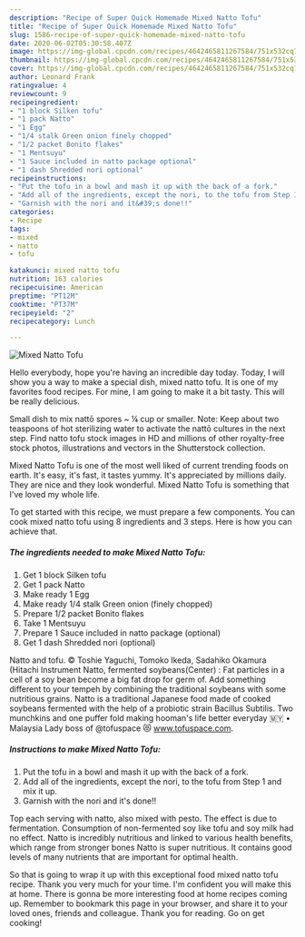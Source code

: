 ```yaml
---
description: "Recipe of Super Quick Homemade Mixed Natto Tofu"
title: "Recipe of Super Quick Homemade Mixed Natto Tofu"
slug: 1586-recipe-of-super-quick-homemade-mixed-natto-tofu
date: 2020-06-02T05:30:58.407Z
image: https://img-global.cpcdn.com/recipes/4642465811267584/751x532cq70/mixed-natto-tofu-recipe-main-photo.jpg
thumbnail: https://img-global.cpcdn.com/recipes/4642465811267584/751x532cq70/mixed-natto-tofu-recipe-main-photo.jpg
cover: https://img-global.cpcdn.com/recipes/4642465811267584/751x532cq70/mixed-natto-tofu-recipe-main-photo.jpg
author: Leonard Frank
ratingvalue: 4
reviewcount: 9
recipeingredient:
- "1 block Silken tofu"
- "1 pack Natto"
- "1 Egg"
- "1/4 stalk Green onion finely chopped"
- "1/2 packet Bonito flakes"
- "1 Mentsuyu"
- "1 Sauce included in natto package optional"
- "1 dash Shredded nori optional"
recipeinstructions:
- "Put the tofu in a bowl and mash it up with the back of a fork."
- "Add all of the ingredients, except the nori, to the tofu from Step 1 and mix it up."
- "Garnish with the nori and it&#39;s done!!"
categories:
- Recipe
tags:
- mixed
- natto
- tofu

katakunci: mixed natto tofu 
nutrition: 163 calories
recipecuisine: American
preptime: "PT12M"
cooktime: "PT37M"
recipeyield: "2"
recipecategory: Lunch

---
```



![Mixed Natto Tofu](https://img-global.cpcdn.com/recipes/4642465811267584/751x532cq70/mixed-natto-tofu-recipe-main-photo.jpg)

Hello everybody, hope you're having an incredible day today. Today, I will show you a way to make a special dish, mixed natto tofu. It is one of my favorites food recipes. For mine, I am going to make it a bit tasty. This will be really delicious.

Small dish to mix nattō spores ~ ¼ cup or smaller. Note: Keep about two teaspoons of hot sterilizing water to activate the nattō cultures in the next step. Find natto tofu stock images in HD and millions of other royalty-free stock photos, illustrations and vectors in the Shutterstock collection.

Mixed Natto Tofu is one of the most well liked of current trending foods on earth. It's easy, it's fast, it tastes yummy. It's appreciated by millions daily. They are nice and they look wonderful. Mixed Natto Tofu is something that I've loved my whole life.


To get started with this recipe, we must prepare a few components. You can cook mixed natto tofu using 8 ingredients and 3 steps. Here is how you can achieve that.

<!--inarticleads1-->

##### The ingredients needed to make Mixed Natto Tofu:

1. Get 1 block Silken tofu
1. Get 1 pack Natto
1. Make ready 1 Egg
1. Make ready 1/4 stalk Green onion (finely chopped)
1. Prepare 1/2 packet Bonito flakes
1. Take 1 Mentsuyu
1. Prepare 1 Sauce included in natto package (optional)
1. Get 1 dash Shredded nori (optional)


Natto and tofu. © Toshie Yaguchi, Tomoko Ikeda, Sadahiko Okamura (Hitachi Instrument Natto, fermented soybeans(Center) : Fat particles in a cell of a soy bean become a big fat drop for germ of. Add something different to your tempeh by combining the traditional soybeans with some nutritious grains. Natto is a traditional Japanese food made of cooked soybeans fermented with the help of a probiotic strain Bacillus Subtilis. Two munchkins and one puffer fold making hooman&#39;s life better everyday 🇲🇾 • Malaysia Lady boss of @tofuspace 😻 www.tofuspace.com. 

<!--inarticleads2-->

##### Instructions to make Mixed Natto Tofu:

1. Put the tofu in a bowl and mash it up with the back of a fork.
1. Add all of the ingredients, except the nori, to the tofu from Step 1 and mix it up.
1. Garnish with the nori and it&#39;s done!!


Top each serving with natto, also mixed with pesto. The effect is due to fermentation. Consumption of non-fermented soy like tofu and soy milk had no effect. Natto is incredibly nutritious and linked to various health benefits, which range from stronger bones Natto is super nutritious. It contains good levels of many nutrients that are important for optimal health. 

So that is going to wrap it up with this exceptional food mixed natto tofu recipe. Thank you very much for your time. I'm confident you will make this at home. There is gonna be more interesting food at home recipes coming up. Remember to bookmark this page in your browser, and share it to your loved ones, friends and colleague. Thank you for reading. Go on get cooking!
